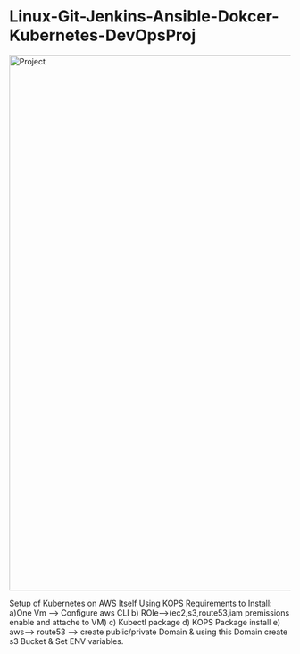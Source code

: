 # Linux-Git-Jenkins-Ansible-Dokcer-Kubernetes-DevOpsProj





<img width="957" alt="Project" src="https://user-images.githubusercontent.com/35370115/147323823-c5d88b89-c6de-4b8e-b725-6527ce6ceabc.png">

























Setup of Kubernetes on AWS Itself Using KOPS
Requirements to Install:
a)One Vm --> Configure aws CLI
b) ROle-->(ec2,s3,route53,iam  premissions enable and attache to VM)
c) Kubectl package
d) KOPS Package install
e) aws--> route53 --> create public/private Domain & using this Domain create s3 Bucket & Set ENV variables.

